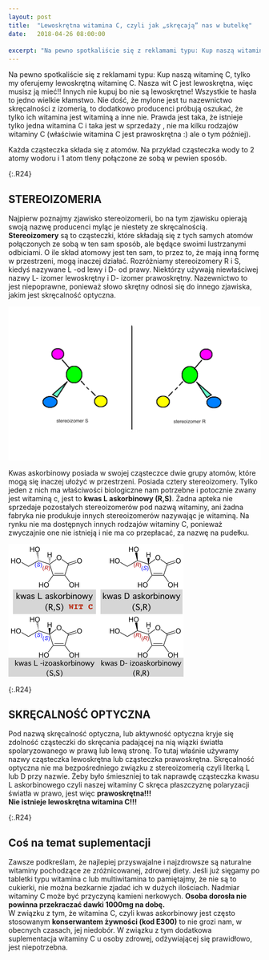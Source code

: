 ```yaml
---
layout: post
title:  "Lewoskrętna witamina C, czyli jak „skręcają” nas w butelkę"
date:   2018-04-26 08:00:00

excerpt: "Na pewno spotkaliście się z reklamami typu: Kup naszą witaminę C, tylko my oferujemy lewoskrętną witaminę C. Nasza wit C jest lewoskrętna, więc musisz ją mieć!! Innych nie kupuj bo nie są lewoskrętne! Wszystkie te hasła to jedno wielkie kłamstwo."
---
```


Na pewno spotkaliście się z reklamami typu: Kup naszą witaminę C, tylko my oferujemy lewoskrętną witaminę C. Nasza wit C jest lewoskrętna, więc musisz ją mieć!! Innych nie kupuj bo nie są lewoskrętne!
Wszystkie te hasła to jedno wielkie kłamstwo. Nie dość, że mylone jest tu nazewnictwo skręcalności z izomerią, to dodatkowo producenci próbują oszukać, że tylko ich witamina jest witaminą a inne nie. Prawda jest taka, że istnieje tylko jedna witamina C i taka jest w sprzedaży , nie ma kilku rodzajów witaminy C (właściwie witamina C jest prawoskrętna :) ale o tym później).

Każda cząsteczka składa się z atomów. Na przykład cząsteczka wody to 2 atomy wodoru i 1 atom tleny połączone ze sobą w pewien sposób.

{:.R24}
## STEREOIZOMERIA

Najpierw poznajmy zjawisko stereoizomerii, bo na tym zjawisku opierają swoją nazwę producenci myląc je niestety ze skręcalnością.  
**Stereoizomery** są to cząsteczki, które składają się z tych samych atomów połączonych ze sobą w ten sam sposób, ale będące swoimi lustrzanymi odbiciami. O ile skład atomowy jest ten sam, to przez to, że mają inną formę w przestrzeni, mogą inaczej działać. Rozróżniamy stereoizomery R i S, kiedyś nazywane L -od lewy i D- od prawy. Niektórzy używają niewłaściwej nazwy L- izomer lewoskrętny i D- izomer prawoskrętny. Nazewnictwo to jest niepoprawne, ponieważ słowo skrętny odnosi się do innego zjawiska, jakim jest skręcalność optyczna.


![stereoizomery](/png/stereoizomery.png)

Kwas askorbinowy posiada w swojej cząsteczce dwie grupy atomów, które mogą się inaczej ułożyć w przestrzeni. Posiada cztery stereoizomery. Tylko jeden z nich ma właściwości biologiczne nam potrzebne i potocznie zwany jest witaminą c, jest to **kwas L askorbinowy (R,S)**. Żadna apteka nie sprzedaje pozostałych stereoizomerów pod nazwą witaminy, ani żadna fabryka nie produkuje innych stereoizomerów nazywając je witaminą. Na rynku nie ma dostępnych innych rodzajów witaminy C, ponieważ zwyczajnie one nie istnieją i nie ma co przepłacać, za nazwę na pudełku.

![wit c](/png/witcizomery.png)


{:.R24}
## SKRĘCALNOŚĆ OPTYCZNA

Pod nazwą skręcalność optyczna, lub aktywność optyczna kryje się zdolność cząsteczki do skręcania padającej na nią wiązki światła spolaryzowanego w prawą lub lewą stronę. To tutaj właśnie używamy nazwy cząsteczka lewoskrętna lub cząsteczka prawoskrętna. Skręcalność optyczna nie ma bezpośredniego związku z stereoizomerią czyli literką L lub D przy nazwie.
Żeby było śmieszniej to tak naprawdę cząsteczka kwasu L askorbinowego czyli naszej witaminy C skręca płaszczyznę polaryzacji światła w prawo, jest więc **prawoskrętna!!!**  
**Nie istnieje lewoskrętna witamina C!!!**

{:.R24}
## Coś na temat suplementacji

Zawsze podkreślam, że najlepiej przyswajalne i najzdrowsze są naturalne witaminy pochodzące ze zróżnicowanej, zdrowej diety. Jeśli już sięgamy po tabletki typu witamina c lub multiwitamina to pamiętajmy, że nie są to cukierki, nie można bezkarnie zjadać ich w dużych ilościach. Nadmiar witaminy C może być przyczyną kamieni nerkowych. **Osoba dorosła nie powinna przekraczać dawki 1000mg na dobę.**  
W związku z tym, że witamina C, czyli kwas askorbinowy jest często stosowanym **konserwantem żywności (kod E300)** to nie grozi nam, w obecnych czasach, jej niedobór. W związku z tym dodatkowa suplementacja witaminy C u osoby zdrowej, odżywiającej się prawidłowo, jest niepotrzebna.




